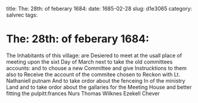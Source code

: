 title: The: 28th: of feberary 1684:
date: 1685-02-28
slug: d1e3065
category: salvrec
tags: 


<div markdown class="doc" id="d1e3065">


# The: 28th: of feberary 1684:

The Inhabitants of this village: are Desiered to meet at the usall place of meeting upon the sixt Day of March next to take the old committees accounts: and to chouse a new Committee and give Instrucktions to them also to Receive the account of the commitee chosen to Reckon with Lt. Nathaniell putnam And to take ordor about the fenceing In of the ministry Land and to take ordor about the gallaries for the Meeting House and better fitting the pulpitt:frances Nurs Thomas Wilknes Ezekell Chever
</div>